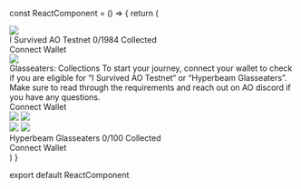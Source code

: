 
const ReactComponent = () => {
  return (
   <div className="frame_0" >
     <img src="blob:null/bffc3b0a-6de4-479a-96a7-a18758a5789b"  className="rectangle_1" ></img>
     <div className="frame_2" >
       <div className="frame_3" >
         <div className="frame_4" >
           <div className="frame_5" >
             <div className="rectangle_6" ></div>
             <div className="frame_7" >
               <div className="frame_8" >
                 <span className="text_9" >
                   I Survived AO Testnet
                 </span>
                 <span className="text_10" >
                   0/1984 Collected
                 </span>
               </div>
               <div className="frame_11" >
                 <span className="text_12" >
                   Connect Wallet
                 </span>
               </div>
             </div>
           </div>
         </div>
         <div className="frame_13" >
           <div className="frame_14" >
             <img src="blob:null/a43a4d63-fa4e-4eaf-b42b-580c0b1ac5e3"  className="rectangle_15" ></img>
             <div className="frame_16" >
               <span className="text_17" >
                 Glasseaters: Collections
               </span>
               <span className="text_18" >
                 To start your journey, connect your wallet to check if you are eligible for  “I Survived AO Testnet“ or “Hyperbeam Glasseaters”.
               </span>
               <span className="text_19" >
                 Make sure to read through the requirements and reach out on AO discord if you have any questions.
               </span>
             </div>
             <div className="frame_20" >
               <div className="frame_21" >
                 <span className="text_22" >
                   Connect Wallet
                 </span>
               </div>
             </div>
           </div>
         </div>
         <div className="frame_23" >
           <div className="frame_24" >
             <div className="frame_25" >
               <div className="frame_26" >
                 <img src="blob:null/764d26e1-f53b-4ddf-93cd-f8c68b49f8a6"  className="rectangle_27" ></img>
                 <img src="blob:null/0d42de99-84f5-4107-925c-0656c229a83b"  className="rectangle_28" ></img>
               </div>
               <div className="frame_29" >
                 <img src="blob:null/4ed6b485-6645-46cd-9068-c9d2fdf9fc16"  className="rectangle_30" ></img>
                 <img src="blob:null/d0b05c78-5dcd-482c-94b4-afb9d9b7ccbe"  className="rectangle_31" ></img>
               </div>
             </div>
             <div className="frame_32" >
               <div className="frame_33" >
                 <span className="text_34" >
                   Hyperbeam Glasseaters
                 </span>
                 <span className="text_35" >
                   0/100 Collected
                 </span>
               </div>
               <div className="frame_36" >
                 <span className="text_37" >
                   Connect Wallet
                 </span>
               </div>
             </div>
           </div>
         </div>
       </div>
     </div>
   </div>
  )
}

export default ReactComponent